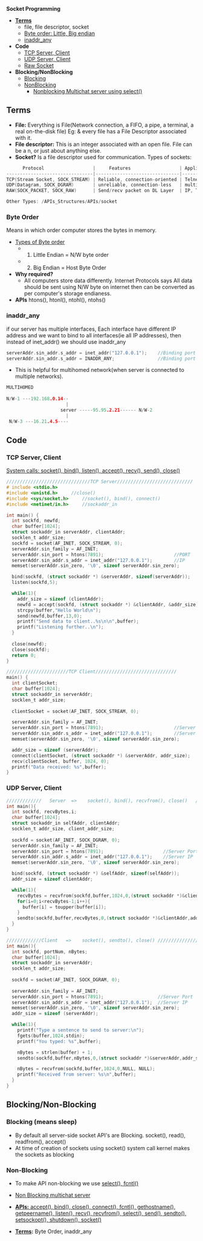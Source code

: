 **Socket Programming**
- **[Terms](#t)**
  - file, file descriptor, socket
  - [Byte order: Little, Big endian](#bo)
  - [inaddr_any](#ia)
- **Code**
  - [TCP Server, Client](#t)
  - [UDP Server, Client](#u)
  - [Raw Socket](raw_socket.md)
- **Blocking/NonBlocking**
  - [Blocking](#b)
  - [NonBlocking](#nb)
    - [Nonblocking Multichat server using select()](nonblocking_multichat_server.md)

<a name=t></a>
## Terms
- **File:** Everything is File(Network connection, a FIFO, a pipe, a terminal, a real on-the-disk file) Eg: & every file has a File Descriptor associated with it. 
- **File descriptor:** This is an integer associated with an open file. File can be a n, or just about anything else.
- **Socket?** Is a file descriptor used for communication. Types of sockets:
```c
      Protocol                  |     Features                  | Applications using
--------------------------------|-------------------------------|---------------------------
TCP(Stream Socket, SOCK_STREAM) | Reliable, connection-oriented | Telnet, HTTP
UDP(Datagram, SOCK_DGRAM)       | unreliable, connection-less   | multiplayer games, streaming audio, video conferencing, TFTP
RAW(SOCK_PACKET, SOCK_RAW)      | Send/recv packet on DL Layer  | IP, Transport, Application Headers are placed by the Application only

Other Types: /APIs_Structures/APIs/socket
```

<a name=bo></a>
### Byte Order
Means in which order computer stores the bytes in memory. 
- [Types of Byte order](/Languages/Programming_Languages/C/Bitwise/)
  - 1. Little Endian = N/W byte order
  - 2. Big Endian = Host Byte Order
- **Why required?** 
  - All computers store data differently. Internet Protocols says All data should be sent using N/W byte on internet then can be converted as per computer's storage endianess.
- **APIs** htons(), htonl(), ntohl(), ntohs()

<a name=ia></a>
### inaddr_any
if our server has multiple interfaces, Each interface have different IP address and we want to bind to all interfaces(ie all IP addresses), then instead of inet_addr() we should use inaddr_any
```c
serverAddr.sin_addr.s_addr = inet_addr("127.0.0.1");    //Binding port to localhost(127.0.0.1)
serverAddr.sin_addr.s_addr = INADDR_ANY;                //Binding port to all available IPs
```
- This is helpful for multihomed network(when server is connected to multiple networks).
```c
MULTIHOMED
  
N/W-1 ---192.168.0.14--
                      |
                    server -----95.95.2.21------ N/W-2
                      |
 N/W-3 ---16.21.4.5----
```

## Code
<a name=t></a>
### TCP Server, Client
[System calls: socket(), bind(), listen(), accept(), recv(), send(), close()](APIs_Structures/APIs/)
```c
///////////////////////////////TCP Server////////////////////////////
# include <stdio.h>
#include <unistd.h>     //close()
#include <sys/socket.h>     //socket(), bind(), connect()
#include <netinet/in.h>     //sockaddr_in

int main() {
  int sockfd, newfd;        
  char buffer[1024];        
  struct sockaddr_in serverAddr, clientAddr;        
  socklen_t addr_size;
  sockfd = socket(AF_INET, SOCK_STREAM, 0);
  serverAddr.sin_family = AF_INET;
  serverAddr.sin_port = htons(7891);                          //PORT
  serverAddr.sin_addr.s_addr = inet_addr("127.0.0.1");        //IP
  memset(serverAddr.sin_zero, '\0', sizeof serverAddr.sin_zero);

  bind(sockfd, (struct sockaddr *) &serverAddr, sizeof(serverAddr));
  listen(sockfd,5);        

  while(1){
    addr_size = sizeof (clientAddr);                
    newfd = accept(sockfd, (struct sockaddr *) &clientAddr, &addr_size);                
    strcpy(buffer,"Hello World\n");                
    send(newfd,buffer,13,0);            
    printf("Send data to client..%s\n\n",buffer);
    printf("Listening further..\n");
  }
  
  close(newfd);
  close(sockfd);
  return 0;
}

///////////////////////TCP Client//////////////////////////////
main() {
  int clientSocket;        
  char buffer[1024];        
  struct sockaddr_in serverAddr;        
  socklen_t addr_size;
  
  clientSocket = socket(AF_INET, SOCK_STREAM, 0);

  serverAddr.sin_family = AF_INET;        
  serverAddr.sin_port = htons(7891);                          //Server Port
  serverAddr.sin_addr.s_addr = inet_addr("127.0.0.1");        //Server IP
  memset(serverAddr.sin_zero, '\0', sizeof serverAddr.sin_zero);            

  addr_size = sizeof (serverAddr);        
  connect(clientSocket, (struct sockaddr *) &serverAddr, addr_size);
  recv(clientSocket, buffer, 1024, 0);        
  printf("Data received: %s",buffer);
}
```

<a name=u></a>
### UDP Server, Client
```c
/////////////   Server  =>    socket(), bind(), recvfrom(), close()   ////////////////////
int main(){
  int sockfd, recvBytes,i;          
  char buffer[1024];          
  struct sockaddr_in selfAddr, clientAddr;         
  socklen_t addr_size, client_addr_size;
  
  sockfd = socket(AF_INET, SOCK_DGRAM, 0);
  serverAddr.sin_family = AF_INET;          
  serverAddr.sin_port = htons(7891);                      //Server Port
  serverAddr.sin_addr.s_addr = inet_addr("127.0.0.1");    //Server IP
  memset(serverAddr.sin_zero, '\0', sizeof serverAddr.sin_zero);

  bind(sockfd, (struct sockaddr *) &selfAddr, sizeof(selfAddr));          
  addr_size = sizeof clientAddr;

  while(1){            
    recvBytes = recvfrom(sockfd,buffer,1024,0,(struct sockaddr *)&clientAddr, &addr_size);
    for(i=0;i<recvBytes-1;i++){    
      buffer[i] = toupper(buffer[i]);    
    }
    sendto(sockfd,buffer,recvBytes,0,(struct sockaddr *)&clientAddr,addr_size);
  }
}

/////////////Client   =>    socket(), sendto(), close() /////////////////////////////////
int main(){
  int sockfd, portNum, nBytes;  
  char buffer[1024];  
  struct sockaddr_in serverAddr;  
  socklen_t addr_size;
  
  sockfd = socket(AF_INET, SOCK_DGRAM, 0);
  
  serverAddr.sin_family = AF_INET;  
  serverAddr.sin_port = htons(7891);                    //Server Port
  serverAddr.sin_addr.s_addr = inet_addr("127.0.0.1");  //Server IP
  memset(serverAddr.sin_zero, '\0', sizeof serverAddr.sin_zero);  
  addr_size = sizeof (serverAddr);    

  while(1){
    printf("Type a sentence to send to server:\n");    
    fgets(buffer,1024,stdin);    
    printf("You typed: %s",buffer);

    nBytes = strlen(buffer) + 1;    
    sendto(sockfd,buffer,nBytes,0,(struct sockaddr *)&serverAddr,addr_size);    

    nBytes = recvfrom(sockfd,buffer,1024,0,NULL, NULL);       
    printf("Received from server: %s\n",buffer);
  }
}
```

## Blocking/Non-Blocking
<a name=b></a>
### Blocking (means sleep)
- By default all server-side socket API's are Blocking. socket(), read(), readfrom(), accept()
- At time of creation of sockets using socket() system call kernel makes the sockets as blocking

<a name=nb></a>
### Non-Blocking
- To make API non-blocking we use [select(), fcntl()](APIs_Structures)
- [Non Blocking multichat server](nonblocking_multichat_server.md)

- [**APIs:** accept(), bind(), close(), connect(), fcntl(), gethostname(), getpeername(), listen(), recv(), recvfrom(), select(), send(), sendto(), setsockopt(), shutdown(), socket()](APIs_Structures)
- **[Terms](Terms):** Byte Order, inaddr_any
